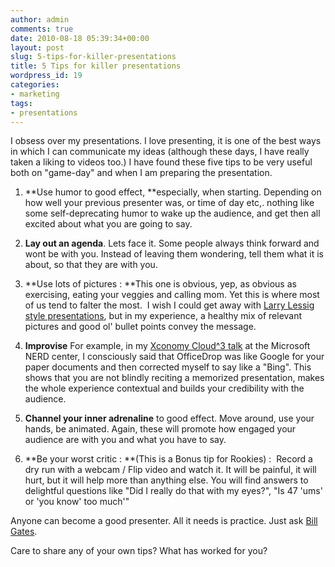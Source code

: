 ```yaml
---
author: admin
comments: true
date: 2010-08-18 05:39:34+00:00
layout: post
slug: 5-tips-for-killer-presentations
title: 5 Tips for killer presentations
wordpress_id: 19
categories:
- marketing
tags:
- presentations
---
```


I obsess over my presentations. I love presenting, it is one of the best ways in which I can communicate my ideas (although these days, I have really taken a liking to videos too.) I have found these five tips to be very useful both on "game-day" and when I am preparing the presentation.






  1. **Use humor to good effect, **especially, when starting. Depending on how well your previous presenter was, or time of day etc,. nothing like some self-deprecating humor to wake up the audience, and get then all excited about what you are going to say. 


  2. **Lay out an agenda**. Lets face it. Some people always think forward and wont be with you. Instead of leaving them wondering, tell them what it is about, so that they are with you.


  3. **Use lots of pictures : **This one is obvious, yep, as obvious as exercising, eating your veggies and calling mom. Yet this is where most of us tend to falter the most.  I wish I could get away with [Larry Lessig style presentations](http://presentationzen.blogs.com/presentationzen/2005/10/the_lessig_meth.html), but in my experience, a healthy mix of relevant pictures and good ol' bullet points convey the message. 


  4. **Improvise** For example, in my [Xconomy Cloud^3 talk](http://www.startupproductmanager.com/2009/12/xconomy-cloud3-presentation-now-available/) at the Microsoft NERD center, I consciously said that OfficeDrop was like Google for your paper documents and then corrected myself to say like a "Bing". This shows that you are not blindly reciting a memorized presentation, makes the whole experience contextual and builds your credibility with the audience.


  5. **Channel your inner adrenaline** to good effect. Move around, use your hands, be animated. Again, these will promote how engaged your audience are with you and what you have to say.


  6. **Be your worst critic : **(This is a Bonus tip for Rookies) :  Record a dry run with a webcam / Flip video and watch it. It will be painful, it will hurt, but it will help more than anything else. You will find answers to delightful questions like "Did I really do that with my eyes?", "Is 47 'ums' or 'you know' too much'"




Anyone can become a good presenter. All it needs is practice. Just ask [Bill Gates](http://www.presentationzen.com/presentationzen/2010/08/the-naked-transformation-of-bill-gates-the-presenter.html?utm_source=feedburner&utm_medium=feed&utm_campaign=Feed:+PresentationZen+(Presentation+Zen)).




Care to share any of your own tips? What has worked for you?




 






